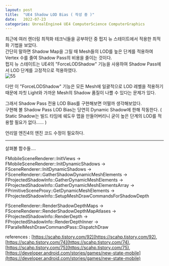```yaml
---
layout: post
title:  "UE4 Shadow LOD Bias ( 작성 중 )"
date:   2022-07-23
categories: UnrealEngine4 UE4 ComputerScience ComputerGraphics
---         
```

                
최근에 여러 렌더링 최적화 테크닉들을 공부하던 중 펍지 뉴 스테이트에서 적용한 최적화 기법을 보았다.         
간단히 말하면 Shadow Map을 그릴 때 Mesh들의 LOD를 높은 단계를 적용하여 Vertex 수를 줄여 Shadow Pass의 비용을 줄이는 것이다.          
펍지 뉴 스테이트는 UE4의 "ForceLODShadow" 기능을 사용하여 Shadow Pass에서 LOD 단계를 고정적으로 적용하였다.         
![55](https://user-images.githubusercontent.com/33873804/180611658-42c14282-fbe6-4287-9dc2-929a0923873e.png)            
               
다만 이 "ForceLODShadow" 기능은 모든 Mesh에 일괄적으로 LOD 레벨을 적용하기 때문에 자칫 Light와 가까운 Mesh의 Shadow 품질이 나쁠 수 있다는 문제가 있다.        

그래서 Shadow Pass 전용 LOD Bias를 구현해보면 어떨까 생각해보았다.       
구현해 볼 Shadow Pass LOD Bias는 당연히 Dynamic Shadow에 한해 작동한다. ( Static Shadow는 빌드 타임에 쉐도우 맵을 만들어버리니 굳이 높은 단계의 LOD를 적용할 필요가 없다...... )        
           
언리얼 엔진4의 엔진 코드 수정이 필요하다.               

----------------------------------------------

살펴볼 함수들....

FMobileSceneRenderer::InitViews
->
FMobileSceneRenderer::InitDynamicShadows
->
FSceneRenderer::InitDynamicShadows
->
FSceneRenderer::GatherShadowDynamicMeshElements
->
FProjectedShadowInfo::GatherDynamicMeshElements
->
FProjectedShadowInfo::GatherDynamicMeshElementsArray
->
FPrimitiveSceneProxy::GetDynamicMeshElements
->
FProjectedShadowInfo::SetupMeshDrawCommandsForShadowDepth



FSceneRenderer::RenderShadowDepthMaps
->
FSceneRenderer::RenderShadowDepthMapAtlases
->
FProjectedShadowInfo::RenderDepth
->
FProjectedShadowInfo::RenderDepthInner
->
FParallelMeshDrawCommandPass::DispatchDraw


references : [https://scahp.tistory.com/92](https://scahp.tistory.com/92), [https://scahp.tistory.com/74](https://scahp.tistory.com/74), [https://scahp.tistory.com/75](https://scahp.tistory.com/75), [https://developer.android.com/stories/games/new-state-mobile](https://developer.android.com/stories/games/new-state-mobile)          